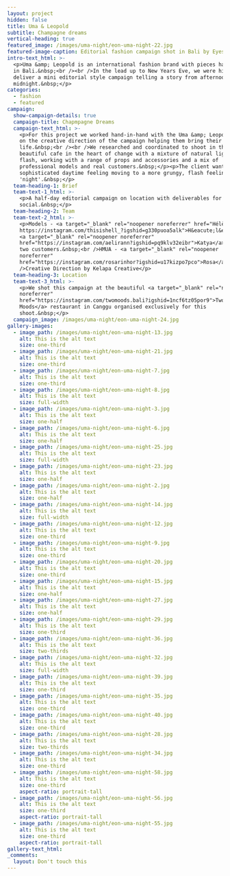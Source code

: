 ```yaml
---
layout: project
hidden: false
title: Uma & Leopold
subtitle: Champagne dreams
vertical-heading: true
featured_image: /images/uma-night/eon-uma-night-22.jpg
featured-image-caption: Editorial fashion campaign shot in Bali by Eyes of a Nomad
intro-text_html: >-
  <p>Uma &amp; Leopold is an international fashion brand with pieces handcrafted
  in Bali.&nbsp;<br /><br />In the lead up to New Years Eve, we were hired to
  deliver a mini editorial style campaign telling a story from afternoon to
  midnight.&nbsp;</p>
categories:
  - fashion
  - featured
campaign:
  show-campaign-details: true
  campaign-title: Chapmpagne Dreams
  campaign-text_html: >-
    <p>For this project we worked hand-in-hand with the Uma &amp; Leopold team
    on the creative direction of the campaign helping them bring their vision to
    life.&nbsp;<br /><br />We researched and coordinated to shoot in this
    beautiful cafe in the heart of change with a mixture of natural lighting and
    flash, working with a range of props and accessories and a mix of
    professional models and real customers.&nbsp;</p><p>The client wanted a
    sophisticated daytime feeling moving to a more grungy, flash feeling at
    'night'.&nbsp;</p>
  team-heading-1: Brief
  team-text-1_html: >-
    <p>A half-day editorial campaign on location with deliverables for web and
    social.&nbsp;</p>
  team-heading-2: Team
  team-text-2_html: >-
    <p>Models - <a target="_blank" rel="noopener noreferrer" href="Hélène -
    https://instagram.com/thisishell_?igshid=g330puoa5alk">H&eacute;l&egrave;ne</a>,
    <a target="_blank" rel="noopener noreferrer"
    href="https://instagram.com/aelirann?igshid=pq9klv32eibr">Katya</a>&nbsp;and
    two customers.&nbsp;<br />HMUA - <a target="_blank" rel="noopener
    noreferrer"
    href="https://instagram.com/rosarinhor?igshid=u17kizpo7pco">Rosa</a>&nbsp;<br
    />Creative Direction by Kelapa Creative</p>
  team-heading-3: Location
  team-text-3_html: >-
    <p>We shot this campaign at the beautiful <a target="_blank" rel="noopener
    noreferrer"
    href="https://instagram.com/twomoods.bali?igshid=1ncf6tz05por9">Two
    Moods</a> restaurant in Canggu organised exclusively for this
    shoot.&nbsp;</p>
  campaign_image: /images/uma-night/eon-uma-night-24.jpg
gallery-images:
  - image_path: /images/uma-night/eon-uma-night-13.jpg
    alt: This is the alt text
    size: one-third
  - image_path: /images/uma-night/eon-uma-night-21.jpg
    alt: This is the alt text
    size: one-third
  - image_path: /images/uma-night/eon-uma-night-7.jpg
    alt: This is the alt text
    size: one-third
  - image_path: /images/uma-night/eon-uma-night-8.jpg
    alt: This is the alt text
    size: full-width
  - image_path: /images/uma-night/eon-uma-night-3.jpg
    alt: This is the alt text
    size: one-half
  - image_path: /images/uma-night/eon-uma-night-6.jpg
    alt: This is the alt text
    size: one-half
  - image_path: /images/uma-night/eon-uma-night-25.jpg
    alt: This is the alt text
    size: full-width
  - image_path: /images/uma-night/eon-uma-night-23.jpg
    alt: This is the alt text
    size: one-half
  - image_path: /images/uma-night/eon-uma-night-2.jpg
    alt: This is the alt text
    size: one-half
  - image_path: /images/uma-night/eon-uma-night-14.jpg
    alt: This is the alt text
    size: full-width
  - image_path: /images/uma-night/eon-uma-night-12.jpg
    alt: This is the alt text
    size: one-third
  - image_path: /images/uma-night/eon-uma-night-9.jpg
    alt: This is the alt text
    size: one-third
  - image_path: /images/uma-night/eon-uma-night-20.jpg
    alt: This is the alt text
    size: one-third
  - image_path: /images/uma-night/eon-uma-night-15.jpg
    alt: This is the alt text
    size: one-half
  - image_path: /images/uma-night/eon-uma-night-27.jpg
    alt: This is the alt text
    size: one-half
  - image_path: /images/uma-night/eon-uma-night-29.jpg
    alt: This is the alt text
    size: one-third
  - image_path: /images/uma-night/eon-uma-night-36.jpg
    alt: This is the alt text
    size: two-thirds
  - image_path: /images/uma-night/eon-uma-night-32.jpg
    alt: This is the alt text
    size: full-width
  - image_path: /images/uma-night/eon-uma-night-39.jpg
    alt: This is the alt text
    size: one-third
  - image_path: /images/uma-night/eon-uma-night-35.jpg
    alt: This is the alt text
    size: one-third
  - image_path: /images/uma-night/eon-uma-night-40.jpg
    alt: This is the alt text
    size: one-third
  - image_path: /images/uma-night/eon-uma-night-28.jpg
    alt: This is the alt text
    size: two-thirds
  - image_path: /images/uma-night/eon-uma-night-34.jpg
    alt: This is the alt text
    size: one-third
  - image_path: /images/uma-night/eon-uma-night-58.jpg
    alt: This is the alt text
    size: one-third
    aspect-ratio: portrait-tall
  - image_path: /images/uma-night/eon-uma-night-56.jpg
    alt: This is the alt text
    size: one-third
    aspect-ratio: portrait-tall
  - image_path: /images/uma-night/eon-uma-night-55.jpg
    alt: This is the alt text
    size: one-third
    aspect-ratio: portrait-tall
gallery-text_html:
_comments:
  layout: Don't touch this
---
```


